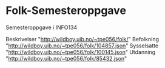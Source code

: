 # Folk-Semesteroppgave
Semesteroppgave i INFO134


Beskrivelser "http://wildboy.uib.no/~tpe056/folk/"
Befolkning "http://wildboy.uib.no/~tpe056/folk/104857.json"
Sysselsatte "http://wildboy.uib.no/~tpe056/folk/100145.json"
Utdanning "http://wildboy.uib.no/~tpe056/folk/85432.json"
